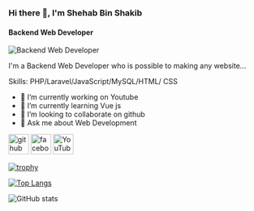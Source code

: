 ### Hi there 👋, I'm Shehab Bin Shakib
#### Backend Web Developer
![Backend Web Developer](https://scontent.fjsr17-1.fna.fbcdn.net/v/t39.30808-6/486545587_630469629876902_1729502465686520550_n.jpg?_nc_cat=110&ccb=1-7&_nc_sid=cc71e4&_nc_ohc=Pjv2cax7ihIQ7kNvgGBE02q&_nc_oc=AdllDLS0yk8kzL_M5FnC6xp9SCsSDK6nuDRFuF1iYo6LHmz47o_9TdskpCOuaQdy1E4&_nc_zt=23&_nc_ht=scontent.fjsr17-1.fna&_nc_gid=tP7nI8hJwFxnkWdOZryjdA&oh=00_AYFIeudTjjTdkZwIzx1peKVnh13PASzDGKMNCRVybigWQQ&oe=67ECFF6A)

I'm a Backend Web Developer who is possible to making any website... 

Skills: PHP/Laravel/JavaScript/MySQL/HTML/ CSS

- 🔭 I’m currently working on Youtube 
- 🌱 I’m currently learning Vue js 
- 👯 I’m looking to collaborate on github 
- 💬 Ask me about Web Development 


[<img src='https://cdn.jsdelivr.net/npm/simple-icons@3.0.1/icons/github.svg' alt='github' height='40'>](https://github.com/proshehab)  [<img src='https://cdn.jsdelivr.net/npm/simple-icons@3.0.1/icons/facebook.svg' alt='facebook' height='40'>](https://www.facebook.com/https://www.facebook.com/proshehabfb)  [<img src='https://cdn.jsdelivr.net/npm/simple-icons@3.0.1/icons/youtube.svg' alt='YouTube' height='40'>](https://www.youtube.com/channel/https://www.youtube.com/@pro_shehab)  

[![trophy](https://github-profile-trophy.vercel.app/?username=proshehab)](https://github.com/ryo-ma/github-profile-trophy)

[![Top Langs](https://github-readme-stats.vercel.app/api/top-langs/?username=proshehab)](https://github.com/anuraghazra/github-readme-stats)

![GitHub stats](https://github-readme-stats.vercel.app/api?username=proshehab&show_icons=true)  
